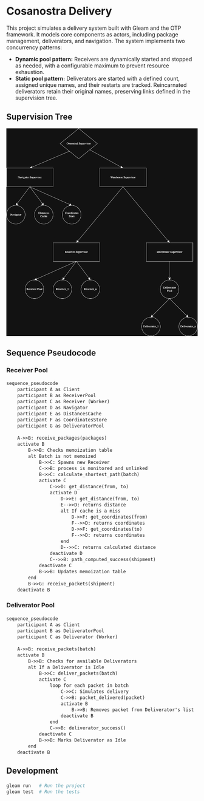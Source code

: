 # Cosanostra Delivery

This project simulates a delivery system built with Gleam and the OTP framework. It models core components as actors, including package management, deliverators, and navigation. The system implements two concurrency patterns:

- **Dynamic pool pattern:** Receivers are dynamically started and stopped as needed, with a configurable maximum to prevent resource exhaustion.
- **Static pool pattern:** Deliverators are started with a defined count, assigned unique names, and their restarts are tracked. Reincarnated deliverators retain their original names, preserving links defined in the supervision tree.



## Supervision Tree

![Supervision Tree](src/assets/cosanostra-supervision-tree.png)


## Sequence Pseudocode

### Receiver Pool

```
sequence_pseudocode
    participant A as Client
    participant B as ReceiverPool
    participant C as Receiver (Worker)
    participant D as Navigator
    participant E as DistancesCache
    participant F as CoordinatesStore
    participant G as DeliveratorPool

    A->>B: receive_packages(packages)
    activate B
        B->>B: Checks memoization table
        alt Batch is not memoized
            B->>C: Spawns new Receiver
            C->>B: process is monitored and unlinked
            B->>C: calculate_shortest_path(batch)
            activate C
                C->>D: get_distance(from, to)
                activate D
                    D->>E: get_distance(from, to)
                    E-->>D: returns distance
                    alt If cache is a miss
                        D->>F: get_coordinates(from)
                        F-->>D: returns coordinates
                        D->>F: get_coordinates(to)
                        F-->>D: returns coordinates
                    end
                    D-->>C: returns calculated distance
                deactivate D
                C-->>B: path_computed_success(shipment)
            deactivate C
            B->>B: Updates memoization table
        end
        B->>G: receive_packets(shipment)
    deactivate B
```


### Deliverator Pool

```
sequence_pseudocode
    participant A as Client
    participant B as DeliveratorPool
    participant C as Deliverator (Worker)

    A->>B: receive_packets(batch)
    activate B
        B->>B: Checks for available Deliverators
        alt If a Deliverator is Idle
            B->>C: deliver_packets(batch)
            activate C
                loop for each packet in batch
                    C->>C: Simulates delivery
                    C->>B: packet_delivered(packet)
                    activate B
                        B->>B: Removes packet from Deliverator's list
                    deactivate B
                end
                C->>B: deliverator_success()
            deactivate C
            B->>B: Marks Deliverator as Idle
        end
    deactivate B
```

## Development

```sh
gleam run   # Run the project
gleam test  # Run the tests
```
